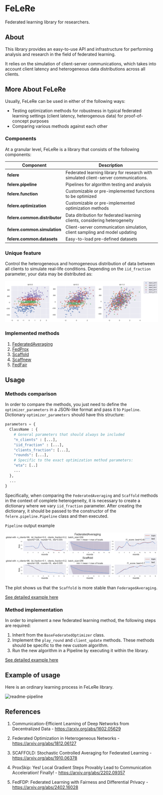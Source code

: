 # FeLeRe

Federated learning library for researchers.

## About

This library provides an easy-to-use  API and infrastructure for performing analysis and research in the field of federated learning. 

It relies on the simulation of client-server communications, which takes into account client latency and heterogeneous data distributions across all clients.

## More About FeLeRe

Usually, FeLeRe can be used in either of the following ways:

* Testing optimization methods for robustness in typical federated learning settings (client latency, heterogenous data) for proof-of-concept purposes
* Comparing various methods against each other

### Components

At a granular level, FeLeRe is a library that consists of the following components:

| Component | Description |
| ---- | --- |
| **felere** | Federated learning library for research with simulated client-server communications. |
| **felere.pipeline** | Pipelines for algorithm testing and analysis |
|**felere.function**| Customizable or pre-implemented functions to be optimized |
|**felere.optimization**| Customizable or pre-implemented optimization methods |
| **felere.common.distributor** | Data ditribution for federated learning clients, considering heterogeneity |
| **felere.common.simulation** | Client-server communication simulation, client sampling and model updating|
| **felere.common.datasets** | Easy-to-load pre-defined datasets |

### Unique feature

Control the heterogeneous and homogeneous distribution of data between all clients to simulate real-life conditions.
Depending on the `iid_fraction` parameter, your data may be distributed as:

![distr-example](./res/readme/distr_example.png)

### Implemented methods

1. [FederatedAveraging](https://arxiv.org/abs/1602.05629)
2. [FedProx](https://arxiv.org/abs/1812.06127)
3. [Scaffold](https://arxiv.org/abs/1910.06378)
4. [Scaffnew](https://arxiv.org/abs/2202.09357)
5. [FedFair](https://arxiv.org/abs/2402.16028)

## Usage

### Methods comparison

In order to compare the methods, you just need to define the `optimizer_parameters` in a JSON-like format and pass it to `Pipeline`.
Dictionary `optimizer_parameters` should have this structure:

```python
parameters = {
  ClassName : {
    # General parameters that should always be included
    "n_clients" : [...],
    "iid_fraction" : [...],
    "clients_fraction": [...],
    "rounds": [...],
    # Specific to the exact optimization method parameters:
    "eta": [..]
    ...
  },
  ...
}
```

Specifically, when comparing the `FederatedAveraging` and `Scaffold` methods in the context of complete heterogeneity, it is necessary to create a dictionary where we vary `iid_fraction` parameter. After creating the dictionary, it should be passed to the constructor of the `felere.pipeline.Pipeline` class and then executed.

`Pipeline` output example

![comparision](./res/readme/comparision.png)

The plot shows us that the `Scaffold` is more stable than `FederagedAveraging`.

[See detailed example here](./examples/comparision.ipynb)

### Method implementation

In order to implement a new federated learning method, the following steps are required:

1. Inherit from the `BaseFederatedOptimizer` class.
2. Implement the `play_round` and `client_update` methods. These methods should be specific to the new custom algorithm.
3. Run the new algorithm in a Pipeline by executing it within the library.

[See detailed example here](./examples/custom.ipynb)

## Example of usage

Here is an ordinary learning process in FeLeRe library.

![readme-pipeline](./res/readme/readme-pipeline.gif)

## References

1. Communication-Efficient Learning of Deep Networks from Decentralized Data - https://arxiv.org/abs/1602.05629

2. Federated Optimization in Heterogeneous Networks - https://arxiv.org/abs/1812.06127

3. SCAFFOLD: Stochastic Controlled Averaging for Federated Learning - https://arxiv.org/abs/1910.06378

4. ProxSkip: Yes! Local Gradient Steps Provably Lead to Communication Acceleration! Finally! - https://arxiv.org/abs/2202.09357

5. FedFDP: Federated Learning with Fairness and Differential Privacy - https://arxiv.org/abs/2402.16028
